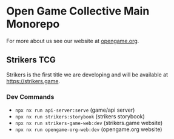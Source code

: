 # Open Game Collective Main Monorepo

For more about us see our website at [opengame.org](https://opengame.org).

## Strikers TCG

Strikers is the first title we are developing and will be available at https://strikers.game.

### Dev Commands

- `npx nx run api-server:serve` (game/api server)
- `npx nx run strikers:storybook` (strikers storybook)
- `npx nx run strikers-game-web:dev` (strikers.game website)
- `npx nx run opengame-org-web:dev` (opengame.org website)
